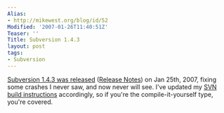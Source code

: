 ```yaml
---
Alias:
- http://mikewest.org/blog/id/52
Modified: '2007-01-26T11:40:51Z'
Teaser: ''
Title: Subversion 1.4.3
layout: post
tags:
- Subversion
---
```

[Subversion 1.4.3 was released][svn_143]
([Release Notes][release_143]) on Jan 25th, 2007, fixing some crashes I never saw, and now never will see.  I've updated my [SVN build instructions][build_143] accordingly, so if you're the compile-it-yourself type, you're covered.

[svn_143]: http://subversion.tigris.org/servlets/NewsItemView?newsItemID=1807
[release_143]: http://svn.collab.net/repos/svn/tags/1.4.3/CHANGES
[build_143]: http://mikewest.org/archive/building-subversion-for-os-x "Building Subversion for OS X"